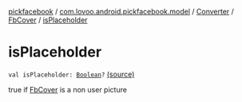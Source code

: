 [pickfacebook](../../../index.md) / [com.lovoo.android.pickfacebook.model](../../index.md) / [Converter](../index.md) / [FbCover](index.md) / [isPlaceholder](./is-placeholder.md)

# isPlaceholder

`val isPlaceholder: `[`Boolean`](https://kotlinlang.org/api/latest/jvm/stdlib/kotlin/-boolean/index.html)`?` [(source)](https://github.com/lovoo/android-pickpic/blob/master/pickfacebook/pickfacebook/src/main/kotlin/com/lovoo/android/pickfacebook/model/Converter.kt#L111)

true if [FbCover](index.md) is a non user picture

